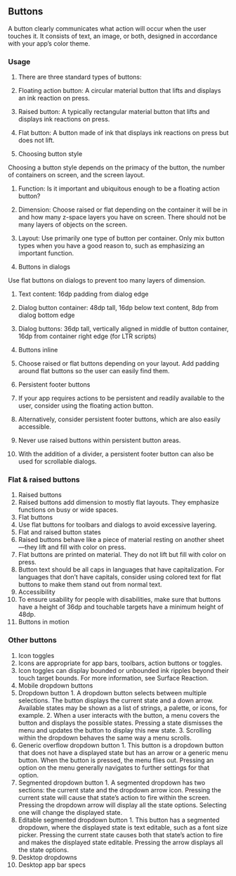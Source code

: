 ## Buttons
A button clearly communicates what action will occur when the user touches it. It consists of text, an image, or both, designed in accordance with your app’s color theme.

### Usage
1. There are three standard types of buttons:
  1. Floating action button: A circular material button that lifts and displays an ink reaction on press.
  2. Raised button: A typically rectangular material button that lifts and displays ink reactions on press.
  3. Flat button: A button made of ink that displays ink reactions on press but does not lift.
  
2. Choosing button style

  Choosing a button style depends on the primacy of the button, the number of containers on screen, and the screen layout.
  1. Function: Is it important and ubiquitous enough to be a floating action button?
  2. Dimension: Choose raised or flat depending on the container it will be in and how many z-space layers you have on screen. There should not be many layers of objects on the screen.
  3. Layout: Use primarily one type of button per container. Only mix button types when you have a good reason to, such as emphasizing an important function.
  
3. Buttons in dialogs

  Use flat buttons on dialogs to prevent too many layers of dimension.

  1. Text content: 16dp padding from dialog edge
  2. Dialog button container: 48dp tall, 16dp below text content, 8dp from dialog bottom edge
  3. Dialog buttons: 36dp tall, vertically aligned in middle of button container, 16dp from container right edge (for LTR scripts)
  
4. Buttons inline
  1. Choose raised or flat buttons depending on your layout. Add padding around flat buttons so the user can easily find them.
  
5. Persistent footer buttons
  1. If your app requires actions to be persistent and readily available to the user, consider using the floating action button.
  2. Alternatively, consider persistent footer buttons, which are also easily accessible.
  3. Never use raised buttons within persistent button areas.
  4. With the addition of a divider, a persistent footer button can also be used for scrollable dialogs.
  
### Flat & raised buttons
1. Raised buttons
  1. Raised buttons add dimension to mostly flat layouts. They emphasize functions on busy or wide spaces.
2. Flat buttons
  1. Use flat buttons for toolbars and dialogs to avoid excessive layering.
3. Flat and raised button states
  1. Raised buttons behave like a piece of material resting on another sheet—they lift and fill with color on press.
  2. Flat buttons are printed on material. They do not lift but fill with color on press.
  3. Button text should be all caps in languages that have capitalization. For languages that don’t have capitals, consider using colored text for flat buttons to make them stand out from normal text.
4. Accessibility
  1. To ensure usability for people with disabilities, make sure that buttons have a height of 36dp and touchable targets have a minimum height of 48dp.
5. Buttons in motion

### Other buttons
1. Icon toggles
  1. Icons are appropriate for app bars, toolbars, action buttons or toggles.
  2. Icon toggles can display bounded or unbounded ink ripples beyond their touch target bounds. For more information, see Surface Reaction.
2. Mobile dropdown buttons
  1. Dropdown button
    1. A dropdown button selects between multiple selections. The button displays the current state and a down arrow. Available states may be shown as a list of strings, a palette, or icons, for example.
    2. When a user interacts with the button, a menu covers the button and displays the possible states. Pressing a state dismisses the menu and updates the button to display this new state.
    3. Scrolling within the dropdown behaves the same way a menu scrolls.
  2. Generic overflow dropdown button
    1. This button is a dropdown button that does not have a displayed state but has an arrow or a generic menu button. When the button is pressed, the menu flies out. Pressing an option on the menu generally navigates to further settings for that option.
  3. Segmented dropdown button
    1. A segmented dropdown has two sections: the current state and the dropdown arrow icon. Pressing the current state will cause that state’s action to fire within the screen. Pressing the dropdown arrow will display all the state options. Selecting one will change the displayed state.
  4. Editable segmented dropdown button
    1. This button has a segmented dropdown, where the displayed state is text editable, such as a font size picker. Pressing the current state causes both that state’s action to fire and makes the displayed state editable. Pressing the arrow displays all the state options.
3. Desktop dropdowns
  1. Desktop app bar specs
